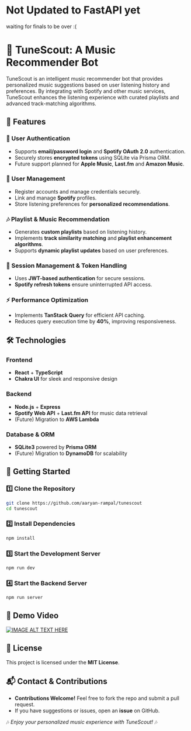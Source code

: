 # Not Updated to FastAPI yet 
waiting for finals to be over :(

# 🎵 TuneScout: A Music Recommender Bot

TuneScout is an intelligent music recommender bot that provides personalized music suggestions based on user listening history and preferences. By integrating with Spotify and other music services, TuneScout enhances the listening experience with curated playlists and advanced track-matching algorithms.

## 🚀 Features

### 🔐 User Authentication
- Supports **email/password login** and **Spotify OAuth 2.0** authentication.
- Securely stores **encrypted tokens** using SQLite via Prisma ORM.
- Future support planned for **Apple Music**, **Last.fm** and **Amazon Music**.

### 👥 User Management
- Register accounts and manage credentials securely.
- Link and manage **Spotify** profiles.
- Store listening preferences for **personalized recommendations**.

### 🎶 Playlist & Music Recommendation
- Generates **custom playlists** based on listening history.
- Implements **track similarity matching** and **playlist enhancement algorithms**.
- Supports **dynamic playlist updates** based on user preferences.

### 🔑 Session Management & Token Handling
- Uses **JWT-based authentication** for secure sessions.
- **Spotify refresh tokens** ensure uninterrupted API access.

### ⚡ Performance Optimization
- Implements **TanStack Query** for efficient API caching.
- Reduces query execution time by **40%**, improving responsiveness.

## 🛠️ Technologies

### Frontend
- **React** + **TypeScript**
- **Chakra UI** for sleek and responsive design

### Backend
- **Node.js** + **Express**
- **Spotify Web API** + **Last.fm API** for music data retrieval
- (Future) Migration to **AWS Lambda**

### Database & ORM
- **SQLite3** powered by **Prisma ORM**
- (Future) Migration to **DynamoDB** for scalability

## 🚀 Getting Started

### 1️⃣ Clone the Repository
```sh
git clone https://github.com/aaryan-rampal/tunescout
cd tunescout
```

### 2️⃣ Install Dependencies
```sh
npm install
```

### 3️⃣ Start the Development Server
```sh
npm run dev
```

### 4️⃣ Start the Backend Server
```sh
npm run server
```

## 🎥 Demo Video
[![IMAGE ALT TEXT HERE](https://img.youtube.com/vi/Zsazn-n3pHo/0.jpg)](https://www.youtube.com/watch?v=Zsazn-n3pHo)

## 📜 License
This project is licensed under the **MIT License**.

## 📬 Contact & Contributions
- **Contributions Welcome!** Feel free to fork the repo and submit a pull request.
- If you have suggestions or issues, open an **issue** on GitHub.

🎶 _Enjoy your personalized music experience with TuneScout!_ 🎶

